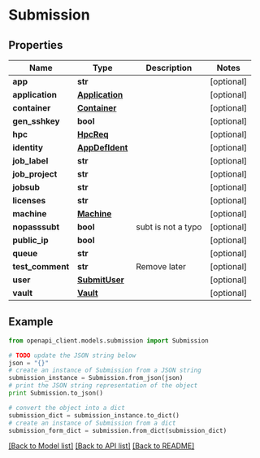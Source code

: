 # Submission


## Properties
Name | Type | Description | Notes
------------ | ------------- | ------------- | -------------
**app** | **str** |  | [optional] 
**application** | [**Application**](Application.md) |  | [optional] 
**container** | [**Container**](Container.md) |  | [optional] 
**gen_sshkey** | **bool** |  | [optional] 
**hpc** | [**HpcReq**](HpcReq.md) |  | [optional] 
**identity** | [**AppDefIdent**](AppDefIdent.md) |  | [optional] 
**job_label** | **str** |  | [optional] 
**job_project** | **str** |  | [optional] 
**jobsub** | **str** |  | [optional] 
**licenses** | **str** |  | [optional] 
**machine** | [**Machine**](Machine.md) |  | [optional] 
**nopasssubt** | **bool** | subt is not a typo | [optional] 
**public_ip** | **bool** |  | [optional] 
**queue** | **str** |  | [optional] 
**test_comment** | **str** | Remove later | [optional] 
**user** | [**SubmitUser**](SubmitUser.md) |  | [optional] 
**vault** | [**Vault**](Vault.md) |  | [optional] 

## Example

```python
from openapi_client.models.submission import Submission

# TODO update the JSON string below
json = "{}"
# create an instance of Submission from a JSON string
submission_instance = Submission.from_json(json)
# print the JSON string representation of the object
print Submission.to_json()

# convert the object into a dict
submission_dict = submission_instance.to_dict()
# create an instance of Submission from a dict
submission_form_dict = submission.from_dict(submission_dict)
```
[[Back to Model list]](../README.md#documentation-for-models) [[Back to API list]](../README.md#documentation-for-api-endpoints) [[Back to README]](../README.md)


